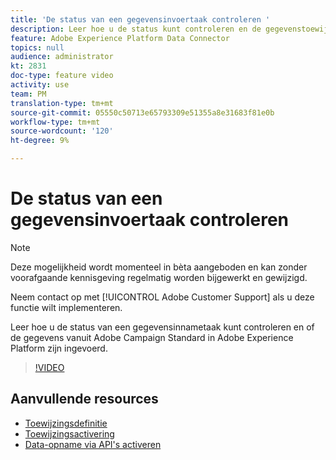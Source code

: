 ```yaml
---
title: 'De status van een gegevensinvoertaak controleren '
description: Leer hoe u de status kunt controleren en de gegevenstoewijzing kunt wijzigen.
feature: Adobe Experience Platform Data Connector
topics: null
audience: administrator
kt: 2831
doc-type: feature video
activity: use
team: PM
translation-type: tm+mt
source-git-commit: 05550c50713e65793309e51355a8e31683f81e0b
workflow-type: tm+mt
source-wordcount: '120'
ht-degree: 9%

---
```



# De status van een gegevensinvoertaak controleren

>[!NOTE]
>
>Deze mogelijkheid wordt momenteel in bèta aangeboden en kan zonder voorafgaande kennisgeving regelmatig worden bijgewerkt en gewijzigd.
>
>Neem contact op met [!UICONTROL Adobe Customer Support] als u deze functie wilt implementeren.

Leer hoe u de status van een gegevensinnametaak kunt controleren en of de gegevens vanuit Adobe Campaign Standard in Adobe Experience Platform zijn ingevoerd.

>[!VIDEO](https://video.tv.adobe.com/v/27268?quality=12)

## Aanvullende resources

* [Toewijzingsdefinitie](https://docs.adobe.com/content/help/en/campaign-standard/using/administrating/mapping-campaign-and-aep-data/aep-mapping-definition.html)
* [Toewijzingsactivering](https://docs.adobe.com/content/help/en/campaign-standard/using/administrating/mapping-campaign-and-aep-data/aep-mapping-activation.html)
* [Data-opname via API&#39;s activeren](https://docs.adobe.com/content/help/en/campaign-standard/using/administrating/mapping-campaign-and-aep-data/aep-triggering-data-ingestion.html)
